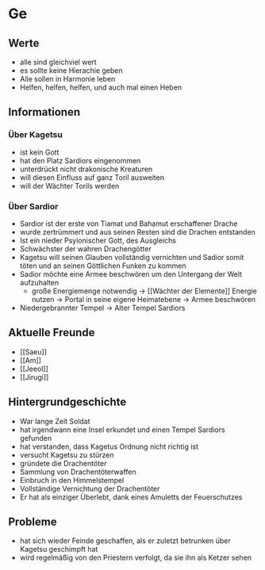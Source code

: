 # Ge

## Werte
- alle sind gleichviel wert
- es sollte keine Hierachie geben
- Alle sollen in Harmonie leben
- Helfen, helfen, helfen, und auch mal einen Heben

## Informationen
### Über Kagetsu
- ist kein Gott
- hat den Platz Sardiors eingenommen
- unterdrückt nicht drakonische Kreaturen
- will diesen Einfluss auf ganz Toril ausweiten
- will der Wächter Torils werden

### Über Sardior
- Sardior ist der erste von Tiamat und Bahamut erschaffener Drache
- wurde zertrümmert und aus seinen Resten sind die Drachen entstanden
- Ist ein nieder Psyionischer Gott, des Ausgleichs
- Schwächster der wahren Drachengötter
- Kagetsu will seinen Glauben vollständig vernichten und Sadior somit töten und an seinen Göttlichen Funken zu kommen
- Sadior möchte eine Armee beschwören um den Untergang der Welt aufzuhalten
	- große Energiemenge notwendig -> [[Wächter der Elemente]] Energie nutzen -> Portal in seine eigene Heimatebene -> Armee beschwören
- Niedergebrannter Tempel -> Alter Tempel Sardiors


## Aktuelle Freunde
- [[Saeu]]
- [[Am]]
- [[Jeeol]]
- [[Jirugi]]

## Hintergrundgeschichte
- War lange Zeit Soldat
- hat irgendwann eine Insel erkundet und einen Tempel Sardiors gefunden
- hat verstanden, dass Kagetus Ordnung nicht richtig ist
- versucht Kagetsu zu stürzen
- gründete die Drachentöter
- Sammlung von Drachentöterwaffen
- Einbruch in den Himmelstempel
- Vollständige Vernichtung der Drachentöter
- Er hat als einziger Überlebt, dank eines Amuletts der Feuerschutzes

## Probleme
- hat sich wieder Feinde geschaffen, als er zuletzt betrunken über Kagetsu geschimpft hat
- wird regelmäßig von den Priestern verfolgt, da sie ihn als Ketzer sehen

